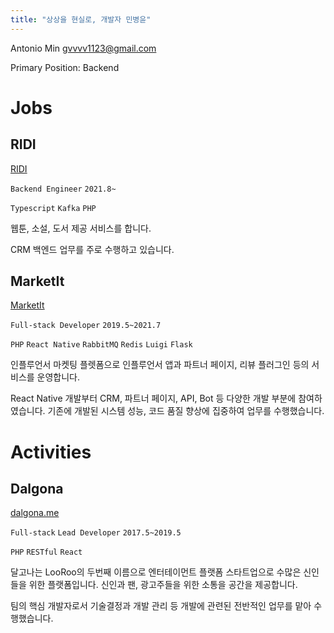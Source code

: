```yaml
---
title: "상상을 현실로, 개발자 민병윤"
---
```


Antonio Min <gvvvv1123@gmail.com>

Primary Position: Backend


# Jobs

## RIDI

[RIDI](https://www.ridicorp.com/)

`Backend Engineer` `2021.8~`

`Typescript` `Kafka` `PHP`

웹툰, 소설, 도서 제공 서비스를 합니다.

CRM 백엔드 업무를 주로 수행하고 있습니다.

## MarketIt

[MarketIt](https://marketit.asia)

`Full-stack Developer` `2019.5~2021.7`

`PHP` `React Native` `RabbitMQ` `Redis` `Luigi` `Flask`

인플루언서 마켓팅 플렛폼으로 인플루언서 앱과 파트너 페이지, 리뷰 플러그인 등의 서비스를 운영합니다.

React Native 개발부터 CRM, 파트너 페이지, API, Bot 등 다양한 개발 부분에 참여하였습니다. 기존에 개발된 시스템 성능, 코드 품질 향상에 집중하여 업무를 수행했습니다.


# Activities

## Dalgona

[dalgona.me](http://dalgona.me)

`Full-stack` `Lead Developer` `2017.5~2019.5`

`PHP` `RESTful` `React`

달고나는 LooRoo의 두번째 이름으로 엔터테이먼트 플랫폼 스타트업으로 수많은 신인들을 위한 플랫폼입니다. 신인과 팬, 광고주들을 위한 소통을 공간을 제공합니다.

팀의 핵심 개발자로서 기술결정과 개발 관리 등 개발에 관련된 전반적인 업무를 맡아 수행했습니다.
